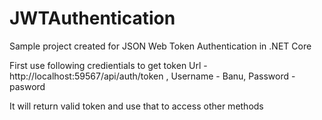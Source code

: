 # JWTAuthentication
Sample project created for JSON Web Token Authentication in .NET Core


First use following credientials to get token
  Url - http://localhost:59567/api/auth/token ,
  Username - Banu,
  Password - pasword
  
It will return valid token and use that to access other methods

